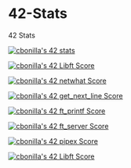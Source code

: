 # 42-Stats
42 Stats

<a href="https://github.com/JaeSeoKim/badge42"><img src="https://badge42.vercel.app/api/v2/cl6hw44n6000609l6u40812vs/stats?cursusId=21&coalitionId=66" alt="cbonilla's 42 stats" /></a>

<a href="https://github.com/JaeSeoKim/badge42"><img src="https://badge42.vercel.app/api/v2/cl6hw44n6000609l6u40812vs/project/1621966" alt="cbonilla's 42 Libft Score" /></a>

<a href="https://github.com/JaeSeoKim/badge42"><img src="https://badge42.vercel.app/api/v2/cl6hw44n6000609l6u40812vs/project/1746054" alt="cbonilla's 42 netwhat Score" /></a>

<a href="https://github.com/JaeSeoKim/badge42"><img src="https://badge42.vercel.app/api/v2/cl6hw44n6000609l6u40812vs/project/1856635" alt="cbonilla's 42 get_next_line Score" /></a>

<a href="https://github.com/JaeSeoKim/badge42"><img src="https://badge42.vercel.app/api/v2/cl6hw44n6000609l6u40812vs/project/2019292" alt="cbonilla's 42 ft_printf Score" /></a>

<a href="https://github.com/JaeSeoKim/badge42"><img src="https://badge42.vercel.app/api/v2/cl6hw44n6000609l6u40812vs/project/2093960" alt="cbonilla's 42 ft_server Score" /></a>

<a href="https://github.com/JaeSeoKim/badge42"><img src="https://badge42.vercel.app/api/v2/cl6hw44n6000609l6u40812vs/project/2623025" alt="cbonilla's 42 pipex Score" /></a>

[![cbonilla's 42 Libft Score](https://badge42.vercel.app/api/v2/cl6hw44n6000609l6u40812vs/project/1621966)](https://github.com/JaeSeoKim/badge42)
